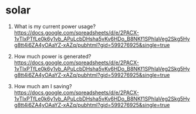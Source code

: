 # solar

1. What is my current power usage?
https://docs.google.com/spreadsheets/d/e/2PACX-1vTlxPTfLe0k6y1vb_APuLcbDHsha5vKv6HDo_B8NKf1SPhIaVeg2Skg5Hyg8tt4i6ZA4yOAaYZ-xAZq/pubhtml?gid=599276925&single=true

2. How much power is generated?
https://docs.google.com/spreadsheets/d/e/2PACX-1vTlxPTfLe0k6y1vb_APuLcbDHsha5vKv6HDo_B8NKf1SPhIaVeg2Skg5Hyg8tt4i6ZA4yOAaYZ-xAZq/pubhtml?gid=599276925&single=true

3. How much am I saving?
https://docs.google.com/spreadsheets/d/e/2PACX-1vTlxPTfLe0k6y1vb_APuLcbDHsha5vKv6HDo_B8NKf1SPhIaVeg2Skg5Hyg8tt4i6ZA4yOAaYZ-xAZq/pubhtml?gid=599276925&single=true
